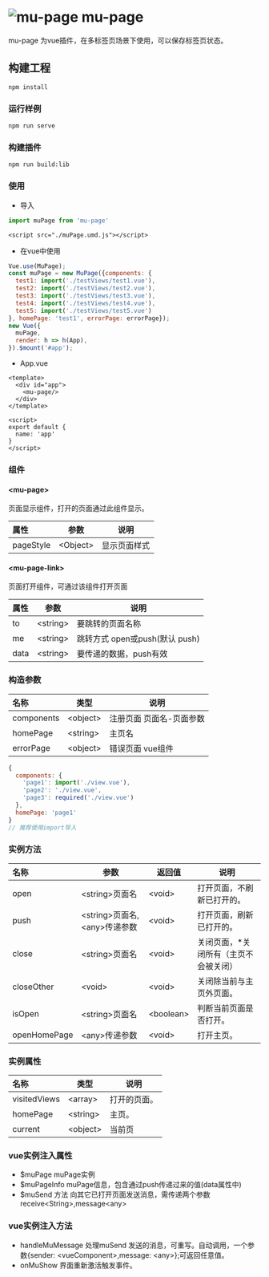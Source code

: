 # ![mu-page](https://s.gravatar.com/avatar/49900a7c5c029bbc47708f013dd7404c?s=80) mu-page
mu-page 为vue插件，在多标签页场景下使用，可以保存标签页状态。

## 构建工程
```
npm install
```

### 运行样例
```
npm run serve
```

### 构建插件
```
npm run build:lib
```

### 使用
* 导入
```javascript
import muPage from 'mu-page'
```
```
<script src="./muPage.umd.js"></script>
```

* 在vue中使用
``` javascript
Vue.use(MuPage);
const muPage = new MuPage({components: {
  test1: import('./testViews/test1.vue'),
  test2: import('./testViews/test2.vue'),
  test3: import('./testViews/test3.vue'),
  test4: import('./testViews/test4.vue'),
  test5: import('./testViews/test5.vue')
}, homePage: 'test1', errorPage: errorPage});
new Vue({
  muPage,
  render: h => h(App),
}).$mount('#app');
```

* App.vue
``` vue
<template>
  <div id="app">
    <mu-page/>
  </div>
</template>

<script>
export default {
  name: 'app'
}
</script>

```

### 组件

#### &lt;mu-page&gt;  
页面显示组件，打开的页面通过此组件显示。

| 属性 | 参数 | 说明 |
|:---|----|----| 
|pageStyle|&lt;Object&gt;|显示页面样式| 
#### &lt;mu-page-link&gt;  
页面打开组件，可通过该组件打开页面

| 属性 | 参数 | 说明 |
|:---|----|----| 
|to|&lt;string&gt;|要跳转的页面名称| 
|me|&lt;string&gt;|跳转方式 open或push(默认 push)| 
|data|&lt;string&gt;|要传递的数据，push有效| 

### 构造参数

| 名称 | 类型 | 说明 |
|:---|----|----|
|components|&lt;object&gt;|注册页面 页面名-页面参数|
|homePage|&lt;string&gt;|主页名|
|errorPage|&lt;object&gt;|错误页面 vue组件|
```javascript
{
  components: {
    'page1': import('./view.vue'),
    'page2': './view.vue',
    'page3': required('./view.vue')
  },
  homePage: 'page1'
}
// 推荐使用import导入
```
### 实例方法

| 名称 | 参数 | 返回值 | 说明 |
|:---|----|----| ---- |
|open|&lt;string&gt;页面名|&lt;void&gt;|打开页面，不刷新已打开的。|
|push|&lt;string&gt;页面名, &lt;any&gt;传递参数|&lt;void&gt;|打开页面，刷新已打开的。|
|close|&lt;string&gt;页面名|&lt;void&gt;|关闭页面，*关闭所有（主页不会被关闭）|
|closeOther|&lt;void&gt;|&lt;void&gt;|关闭除当前与主页外页面。|
|isOpen|&lt;string&gt;页面名|&lt;boolean&gt;|判断当前页面是否打开。|
|openHomePage|&lt;any&gt;传递参数|&lt;void&gt;|打开主页。|

### 实例属性

| 名称 | 类型 | 说明 |
|:---|----| ---- |
|visitedViews|&lt;array&gt;|打开的页面。|
|homePage|&lt;string&gt;|主页。|
|current|&lt;object&gt;|当前页|

### vue实例注入属性

* $muPage muPage实例
* $muPageInfo muPage信息，包含通过push传递过来的值(data属性中)
* $muSend 方法 向其它已打开页面发送消息，需传递两个参数receive&lt;String&gt;,message&lt;any&gt;

### vue实例注入方法

* handleMuMessage 处理muSend 发送的消息，可重写。自动调用，一个参数{sender: &lt;vueComponent&gt;,message: &lt;any&gt;};可返回任意值。
* onMuShow 界面重新激活触发事件。